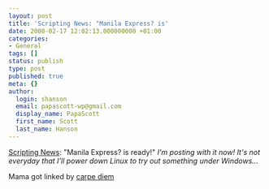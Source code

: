 ```yaml
---
layout: post
title: 'Scripting News: "Manila Express? is'
date: 2000-02-17 12:02:13.000000000 +01:00
categories:
- General
tags: []
status: publish
type: post
published: true
meta: {}
author:
  login: shanson
  email: papascott-wp@gmail.com
  display_name: PapaScott
  first_name: Scott
  last_name: Hanson
---
```

<p><a href="http://www.scripting.com/">Scripting News</a>: "Manila Express? is ready!" <i>I'm posting with it now! It's not everyday that I'll power down Linux to try out something under Windows...</i></p>
<p>Mama got linked by <a href="http://carpediem.editthispage.com/">carpe diem</a></p>
